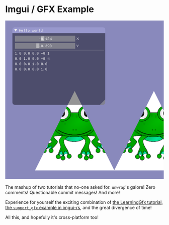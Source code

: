 Imgui / GFX Example
===================

![](https://github.com/WimbledonLabs/imgui_gfx_example/raw/master/resources/example.png)

The mashup of two tutorials that no-one asked for. `unwrap`'s galore! Zero
comments! Questionable commit messages! And more!

Experience for yourself the exciting combination of [the LearningGfx tutorial](https://wiki.alopex.li/LearningGfx), [the `support_gfx` example in imgui-rs](https://github.com/Gekkio/imgui-rs/blob/f7ffac7c8d4abb14896dbae4c02f44205a465ff8/imgui-examples/examples/support_gfx/mod.rs),
and the great divergence of time!

All this, and hopefully it's cross-platform too!

